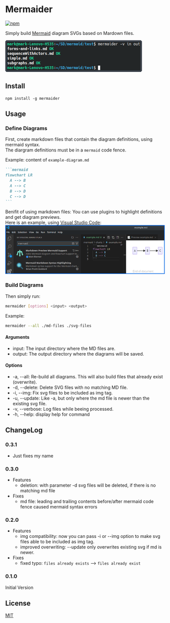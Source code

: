# Mermaider

[![npm](https://img.shields.io/npm/v/mermaider)](https://www.npmjs.com/package/mermaider)

Simply build [Mermaid](https://mermaid.js.org/) diagram SVGs based on Mardown files.

![using mermaider](./mermaider.png)

## Install
```
npm install -g mermaider
```

## Usage

### Define Diagrams
First, create markdown files that contain the diagram definitions, using mermaid syntax. \
The diargram definitions must be in a `mermaid` code fence.

Example:
content of `example-diagram.md`
````markdown
```mermaid
flowchart LR
  A --> B
  A --> C
  B --> D
  C --> D
```
````

Benifit of using markdown files: You can use plugins to highlight definitions and get diagram previews. \
Here is an example, using [Visual Studio Code](https://code.visualstudio.com/): \
![example](./vsc-md-highlight-preview-example.png)


### Build Diagrams
Then simply run:
```bash
mermaider [options] <input> <output>
```

Example:
```bash
mermaider --all ./md-files ./svg-files
```

#### Arguments
* input: The input directory where the MD files are.
* output: The output directory where the diagrams will be saved.

#### Options
* -a, --all: Re-build all diagrams. This will also build files that already exist (overwrite).
* -d, --delete: Delete SVG files with no matching MD file.
* -i, --img: Fix svg files to be included as img tag.
* -u, --update: Like -a, but only where the md file is newer than the existing svg file.
* -v, --verbose: Log files while beeing processed.
* -h, --help: display help for command

## ChangeLog

### 0.3.1
* Just fixes my name

### 0.3.0
* Features
  * deletion: with parameter -d svg files will be deleted, if there is no matching md file
* Fixes
  * md file:
    leading and trailing contents before/after mermaid code fence caused mermaid syntax errors

### 0.2.0
* Features
  * img compatibility: now you can pass -i or --img option to make svg files able to be included as img tag.
  * improved overwriting: --update only overwrites existing svg if md is newer.
* Fixes
  * fixed typo: `files already exists` --> `files already exist`

### 0.1.0
Initial Version

## License
[MIT](./LICENSE)

